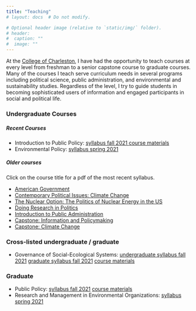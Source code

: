 ```yaml
---
title: "Teaching"
# layout: docs  # Do not modify.

# Optional header image (relative to `static/img/` folder).
# header:
#  caption: ""
#  image: ""
---
```


<!-- ![](me.jpg) --> 

At the [College of Charleston](http://cofc.edu/), I have had the opportunity to teach courses at every level from freshman to a senior capstone course to graduate courses. Many of the courses I teach serve curriculum needs in several programs including political science, public administration, and environmental and sustainability studies. Regardless of the level, I try to guide students in becoming sophisticated users of information and engaged participants in social and political life. 

<!-- ### All Courses -->

<!-- <a href="/courses/capstone/" itemprop="url"><span itemprop="name">**POLI 405**: Capstone: Climate Change</span></a>

<a href="/courses/policy602/" itemprop="url"><span itemprop="name">**EVSS/PUBA 602**: Public Policy</span></a> -->

### Undergraduate Courses

##### Recent Courses

* Introduction to Public Policy: [<i class="fas fa-file-pdf"></i> syllabus fall 2021 ](syllabi/POLI211-syllabus-final.pdf) [<i class="fab fa-github"></i> course materials](https://github.com/mnowlin/poli211)
* Environmental Policy: [<i class="fas fa-file-pdf"></i> syllabus spring 2021](syllabi/POLI307-syllabus-final.pdf)


##### Older courses 

Click on the course title for a <i class="fas fa-file-pdf"></i> pdf of the most recent syllabus.  

* [American Government](syllabi/AGfall18.pdf)
* [Contemporary Political Issues: Climate Change](syllabi/POLI102-syllabus-final.pdf) 
* [The Nuclear Option: The Politics of Nuclear Energy in the US](syllabi/FYEsyllabus.pdf)
* [Doing Research in Politics](syllabi/DRPsyllabus.pdf)
* [Introduction to Public Administration](syllabi/POLI210-syllabus-final.pdf)
* [Capstone: Information and Policymaking](syllabi/CPsyllabus.pdf)
* [Capstone: Climate Change](syllabi/nowlin-poli405-syllabus.pdf)

### Cross-listed undergraduate / graduate 

* Governance of Social-Ecological Systems: [<i class="fas fa-file-pdf"></i> undergraduate syllabus fall 2021](syllabi/POLI443syllabus-undergrad-final.pdf) [<i class="fas fa-file-pdf"></i> graduate syllabus fall 2021](syllabi/EVSS595syllabus-grad-final.pdf) [<i class="fab fa-github"></i> course materials](https://github.com/mnowlin/poli443)

### Graduate 

* Public Policy: [<i class="fas fa-file-pdf"></i> syllabus fall 2021](syllabi/EVSS-PUBA602-syllabus-final.pdf) [<i class="fab fa-github"></i> course materials](https://github.com/mnowlin/evssPuba602)
* Research and Management in Environmental Organizations: [<i class="fas fa-file-pdf"></i> syllabus spring 2021](syllabi/EVSS-PUBA551-syllabus-final.pdf)
